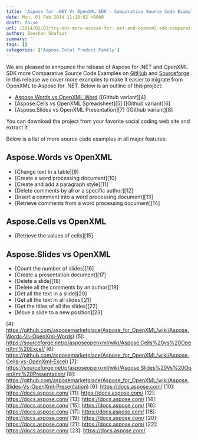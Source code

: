```yaml
---
title: 'Aspose for .NET Vs OpenXML SDK - Comparative Source Code Examples'
date: Mon, 03 Feb 2014 11:18:02 +0000
draft: false
url: /2014/02/03/try-out-more-aspose-for-.net-and-openxml-sdk-comparative-source-code-examples/
author: Zeeshan Shafqat
summary: ''
tags: []
categories: ['Aspose.Total Product Family']
---
```


We are pleased to announce the release of Aspose for .NET and OpenXML SDK more Comparative Source Code Examples on [GitHub][1] and [Sourceforge][2]. In this release we cover more examples to make it easier to migrate from OpenXML to Aspose for .NET. Below is an outline of this project:

*   [Aspose.Words vs OpenXML Word][3] ([Github variant][4]
*   [Aspose.Cells vs OpenXML Spreadsheet][5] ([Github variant][6]
*   [Aspose.Slides vs OpenXML Presentation][7] ([Github variant][8]

You can download the project from your favorite social coding web site and extract it.

Below is a list of more source code examples in all major features:

## Aspose.Words vs OpenXML

*   [Change text in a table][9]
*   [Create a word processing document][10]
*   [Create and add a paragraph style][11]
*   [Delete comments by all or a specific author][12]
*   [Insert a comment into a word processing document][13]
*   [Retrieve comments from a word processing document][14]

## Aspose.Cells vs OpenXML

*   [Retrieve the values of cells][15]

## Aspose.Slides vs OpenXML

*   [Count the number of slides][16]
*   [Create a presentation document][17]
*   [Delete a slide][18]
*   [Delete all the comments by an author][19]
*   [Get all the text in a slide][20]
*   [Get all the text in all slides][21]
*   [Get the titles of all the slides][22]
*   [Move a slide to a new position][23]




[1]: https://github.com/asposemarketplace/Aspose_for_OpenXML/wiki
[2]: https://sourceforge.net/projects/asposeopenxml/
[3]: https://sourceforge.net/p/asposeopenxml/wiki/Aspose.Words%20Vs%20OpenXml%20Words/
[4]: https://github.com/asposemarketplace/Aspose_for_OpenXML/wiki/Aspose.Words-Vs-OpenXml-Words)
[5]: https://sourceforge.net/p/asposeopenxml/wiki/Aspose.Cells%20vs%20OpenXml%20Excel/
[6]: https://github.com/asposemarketplace/Aspose_for_OpenXML/wiki/Aspose.Cells-vs-OpenXml-Excel)
[7]: https://sourceforge.net/p/asposeopenxml/wiki/Aspose.Slides%20Vs%20OpenXml%20Presentation/
[8]: https://github.com/asposemarketplace/Aspose_for_OpenXML/wiki/Aspose.Slides-Vs-OpenXml-Presentation)
[9]: https://docs.aspose.com/
[10]: https://docs.aspose.com/
[11]: https://docs.aspose.com/
[12]: https://docs.aspose.com/
[13]: https://docs.aspose.com/
[14]: https://docs.aspose.com/
[15]: https://docs.aspose.com/
[16]: https://docs.aspose.com/
[17]: https://docs.aspose.com/
[18]: https://docs.aspose.com/
[19]: https://docs.aspose.com/
[20]: https://docs.aspose.com/
[21]: https://docs.aspose.com/
[22]: https://docs.aspose.com/
[23]: https://docs.aspose.com/




